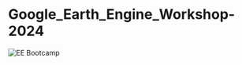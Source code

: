 # Google_Earth_Engine_Workshop-2024

![EE Bootcamp](https://github.com/user-attachments/assets/22a11ecc-de95-414c-bb90-67ff2197b112)
